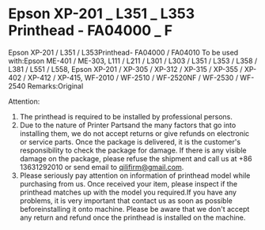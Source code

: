 # Epson XP-201 _ L351 _ L353 Printhead - FA04000 _ F

Epson XP-201 / L351 / L353Printhead- FA04000 / FA04010
To be used with:Epson ME-401 / ME-303, L111 / L211 / L301 / L303 / L351 / L353 / L358 / L381 / L551 / L558, Epson XP-201 / XP-305 / XP-312 / XP-315 / XP-355 / XP-402 / XP-412 / XP-415, WF-2010 / WF-2510 / WF-2520NF / WF-2530 / WF-2540
Remarks:Original

Attention:
1. The printhead is required to be installed by professional persons.
2. Due to the nature of Printer Partsand the many factors that go into installing them, we do not accept returns or give refunds on electronic or service parts. Once the package is delivered, it is the customer's responsibility to check the package for damage. If there is any visible damage on the package, please refuse the shipment and call us at +86 13631292010 or send email to qilifirm@gmail.com.
3. Please seriously pay attention on information of printhead model while purchasing from us. Once received your item, please inspect if the printhead matches up with the model you required.If you have any problems, it is very important that contact us as soon as possible beforeinstalling it onto machine. Please be aware that we don't accept any return and refund once the printhead is installed on the machine.
